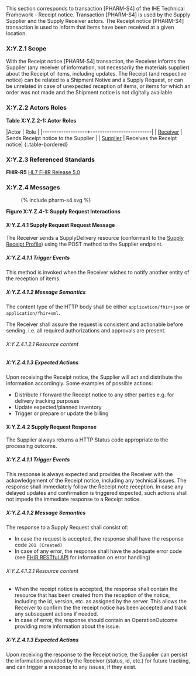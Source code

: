 This section corresponds to transaction [PHARM-S4] of the IHE Technical Framework - Receipt notice. Transaction [PHARM-S4] is used by the Supply Supplier and the Supply Receiver actors. The Receipt notice [PHARM-S4] transaction is used to inform that items have been received at a given location.

### X:Y.Z.1 Scope

With the Receipt notice [PHARM-S4] transaction, the Receiver informs the Supplier (any receiver of information, not necessarily the materials supplier) about the Receipt of items, including updates.
The Receipt (and respective notice) can be related to a Shipment Notive and a Supply Request, or can be unrelated in case of unexpected reception of items, or items for which an order was not made and the Shipment notice is not digitally available. 

### X:Y.Z.2 Actors Roles

**Table X:Y.Z.2-1: Actor Roles**

|Actor | Role |
|-------------------+--------------------------|
| [Receiver](actor_definitions.html#receiver) | Sends Receipt notice to the Supplier |
| [Supplier](actor_definitions.html#supplier) | Receives the Receipt notice|
{:.table-bordered}

### X:Y.Z.3 Referenced Standards

**FHIR-R5** [HL7 FHIR Release 5.0](http://www.hl7.org/FHIR/R5)

### X:Y.Z.4 Messages

<figure>
{% include pharm-s4.svg %}
</figure>



**Figure X:Y.Z.4-1: Supply Request Interactions**

#### X:Y.Z.4.1 Supply Request Request Message
The Receiver sends a SupplyDelivery resource (conformant to the [Supply Receipt Profile](StructureDefinition-ihe-supply-receipt-notice.html)) using the POST method to the Supplier endpoint.

##### X:Y.Z.4.1.1 Trigger Events

This method is invoked when the Receiver wishes to notify another entity of the reception of items. 

##### X:Y.Z.4.1.2 Message Semantics

The content type of the HTTP body shall be either `application/fhir+json` or `application/fhir+xml`.

The Receiver shall assure the request is consistent and actionable before sending, i.e. all required authorizations and approvals are present.

###### X:Y.Z.4.1.2.1 Resource content


##### X:Y.Z.4.1.3 Expected Actions
Upon receiving the Receipt notice, the Supplier will act and distribute the information accordingly. Some examples of possible actions:
* Distribute / forward the Receipt notice to any other parties e.g. for delivery tracking purposes
* Update expected/planned inventory
* Trigger or prepare or update the billing


#### X:Y.Z.4.2 Supply Request Response
The Supplier always returns a HTTP Status code appropriate to the processing outcome.

##### X:Y.Z.4.1.1 Trigger Events

This response is always expected and provides the Receiver with the ackowledgement of the Receipt notice, including any technical issues.
The response shall immediately follow the Receipt note reception.
In case any delayed updates and confirmation is triggered expected, such actions shall not impede the immediate response to a Receipt notice.

##### X:Y.Z.4.1.2 Message Semantics

The response to a Supply Request shall consist of:
* In case the request is accepted, the response shall have the response code `201 (Created)`
* In case of any error, the response shall have the adequate error code (see [FHIR RESTful API](https://hl7.org/fhir/R5/http.html) for information on error handling)


###### X:Y.Z.4.1.2.1 Resource content

* When the receipt notice is accepted, the response shall contain the resource that has been created from the reception of the notice, including the id, version, etc. as assigned by the server. This allows the Receiver to confirm the the receipt notice has been accepted and track any subsequent actions if needed.
* In case of error, the response should contain an OperationOutcome providing more information about the issue.

##### X:Y.Z.4.1.3 Expected Actions
Upon receiving the response to the Receipt notice, the Supplier can persist the information provided by the Receiver (status, id, etc.) for future tracking, and can trigger a response to any issues, if they exist.

